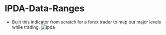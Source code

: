 # IPDA-Data-Ranges
- Built this indicator from scratch for a forex trader to map out major levels while trading. 
![ipda](https://user-images.githubusercontent.com/94925115/229169475-0df1bce6-b98b-481e-994f-6e6067d7ee9b.png)
